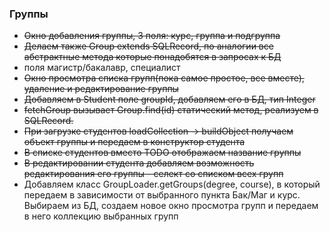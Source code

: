 ### Группы
* ~~Окно добавления группы, 3 поля: курс, группа и подгруппа~~
* ~~Делаем также Group extends SQLRecord, по аналогии все абстрактные метода которые понадобятся в запросах к БД~~
* поля магистр/бакалавр, специалист
* ~~Окно просмотра списка групп(пока самое простое, все вместе), удаление и редактирование группы~~
* ~~Добавляем в Student поле groupId, добавляем его в БД, тип Integer~~
* ~~fetchGroup вызывает Group.find(id) статический метод, реализуем в SQLRecord.~~
* ~~При загрузке студентов loadCollection -> buildObject получаем объект группы и передаем в конструктор студента~~
* ~~В списке студентов вместо TODO отображаем название группы~~
* ~~В редактировании студента добавляем возможность редактирования его группы - селект со списком всех групп~~
* Добавляем класс GroupLoader.getGroups(degree, course), в который передаем в зависимости от выбранного пункта Бак/Маг и курс. Выбираем из БД, создаем новое окно просмотра групп и передаем в него коллекцию выбранных групп
